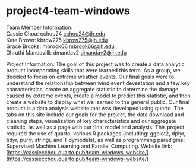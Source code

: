 # project4-team-windows
Team Member Information:\
Cassie Chou: cchou24 cchou24@jh.edu\
Kate Brown: kbrow275 kbrow275@jh.edu\
Grace Brooks: mbrook66 mbrook66@jh.edu\
Dhruthi Mandavilli: dmandav2 dmandav2@jh.edu

Project Information:
The goal of this project was to create a data analytic product incorporating skills that were learned this term. As a group, we decided to focus on extreme weather events. Our final goals were to understand the relationship between wind event devestation and a few key characteristics, create an aggregate statistic to determine the damage caused by extreme events, create a model to predict this statistic, and then create a website to display what we learned to the general public. Our final product is a data analysis website that was developed using quarto. The tabs on this site include our goals for the project, the data download and cleaning steps, visualization of key characteristics and our aggregate statistic, as well as a page with our final model and analysis. This project required the use of quarto, various R packages (including: ggplot2, dplyr, tidyr, purrr, stringr, and Tidymodels), as well as programming paradigms: Supervised Machine Learning and Parallel Computing. 
Website link: [https://cassiecchou.quarto.pub/team-windows-website/](https://cassiecchou.quarto.pub/team-windows-website/)

